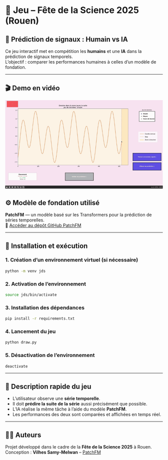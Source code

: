 # 🎯 Jeu – Fête de la Science 2025 (Rouen)

## 🧠 Prédiction de signaux : Humain vs IA

Ce jeu interactif met en compétition les **humains** et une **IA** dans la prédiction de signaux temporels.  
L’objectif : comparer les performances humaines à celles d’un modèle de fondation.

---

## 🎬 Demo en vidéo

![Démo du projet](assets/fds.gif)


## ⚙️ Modèle de fondation utilisé

**PatchFM** — un modèle basé sur les Transformers pour la prédiction de séries temporelles.  
🔗 [Accéder au dépôt GitHub PatchFM](https://github.com/vilhess/PatchFM)

---

## 🚀 Installation et exécution

### 1. Création d’un environnement virtuel (si nécessaire)
```bash
python -m venv jds
```

### 2. Activation de l’environnement
```bash
source jds/bin/activate
```

### 3. Installation des dépendances
```bash
pip install -r requirements.txt
```

### 4. Lancement du jeu
```bash
python draw.py
```

### 5. Désactivation de l’environnement
```bash
deactivate
```

---

## 🧩 Description rapide du jeu

- L’utilisateur observe une **série temporelle**.  
- Il doit **prédire la suite de la série** aussi précisément que possible.  
- L’IA réalise la même tâche à l’aide du modèle **PatchFM**.  
- Les performances des deux sont comparées et affichées en temps réel.

---

## 👨‍💻 Auteurs

Projet développé dans le cadre de la **Fête de la Science 2025** à Rouen.  
Conception : **Vilhes Samy-Melwan** – [PatchFM](https://github.com/vilhess/PatchFM)
